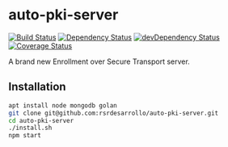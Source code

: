 # auto-pki-server

[![Build Status](https://travis-ci.org/rsrdesarrollo/auto-pki-server.svg?branch=master)](https://travis-ci.org/rsrdesarrollo/auto-pki-server)
[![Dependency Status](https://david-dm.org/rsrdesarrollo/auto-pki-server.svg)](https://david-dm.org/rsrdesarrollo/auto-pki-server)
[![devDependency Status](https://david-dm.org/rsrdesarrollo/auto-pki-server/dev-status.svg)](https://david-dm.org/rsrdesarrollo/auto-pki-server#info=devDependencies)
[![Coverage Status](https://coveralls.io/repos/rsrdesarrollo/auto-pki-server/badge.svg)](https://coveralls.io/r/rsrdesarrollo/auto-pki-server)

A brand new Enrollment over Secure Transport server.

## Installation

```bash
apt install node mongodb golan
git clone git@github.com:rsrdesarrollo/auto-pki-server.git
cd auto-pki-server
./install.sh
npm start
```

